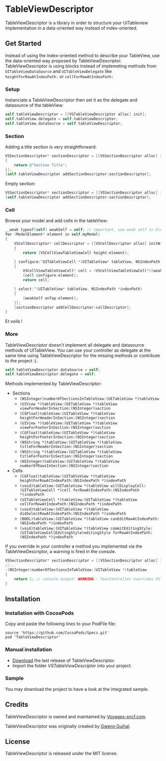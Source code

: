 # TableViewDescriptor

TableViewDescriptor is a library in order to structure your UITableview implementation in a data-oriented way instead of index-oriented.

## Get Started

Instead of using the index-oriented method to describe your TableView, use the data-oriented way proposed by TableViewDescriptor.
TableViewDescriptor is using blocks instead of implemeting methods from ```UITableViewDataSource``` and ```UITableViewDelegate``` like ```heightForRowAtIndexPath:``` or ```cellForRowAtIndexPath:``` 

### Setup

Instanciate a TableViewDescriptor then set it as the delegate and datasource of the tableView:
```objective-c
self.tableViewDescriptor = [[VSTableViewDescriptor alloc] init];
self.tableView.delegate = self.tableViewDescriptor;
self.tableView.dataSource = self.tableViewDescriptor;
```

### Section

Adding a title section is very straightforward:
```objective-c
VSSectionDescriptor* sectionDescriptor = [[VSSectionDescriptor alloc] initHeaderSectionWithTitle:^NSString *(UITableView* tableView, int section)
{
	return @"Section Title";
}];
[self.tableViewDescriptor addSectionDescriptor:sectionDescriptor];
```

Empty section:
```objective-c
VSSectionDescriptor* sectionDescriptor = [[VSSectionDescriptor alloc] initEmpty];
[self.tableViewDescriptor addSectionDescriptor:sectionDescriptor];
```


### Cell

Browse your model and add cells in the tableView:
```objective-c
__weak typeof(self) weakSelf = self; // important, use weak self in block
for (ModelElement* element in self.myModel)
{
    VSCellDescriptor* cellDescriptor = [[VSCellDescriptor alloc] initWithHeight:^CGFloat(UITableView* tableView, NSIndexPath *indexPath)
    {
        return [VSCellViewTableViewCell height:element];

    } configure:^UITableViewCell *(UITableView* tableView, NSIndexPath *indexPath)
    {
        VSCellViewTableViewCell* cell = (VSCellViewTableViewCell*)[weakSelf.tableView dequeueReusableCellWithIdentifier:kCellIdentifier forIndexPath:indexPath];
        [cell configure:element];
        return cell;

    } select:^(UITableView* tableView, NSIndexPath *indexPath)
    {
        [weakSelf onTap:element];
    }];
    [sectionDescriptor addCellDescriptor:cellDescriptor];
}
```

Et voilà !

### More

TableViewDescriptor doesn't implement all delegate and datasource methods of UITableView. You can use your controller as delegate at the same time using TableViewDescriptor for the missing methods or contribute to the project :).
```objective-c
self.tableViewDescriptor.dataSource = self;
self.tableViewDescriptor.delegate = self;
```

Methods implemented by TableViewDescriptor:
- Sections
    - ```(NSInteger)numberOfSectionsInTableView:(UITableView *)tableView```
    - ```(UIView *)tableView:(UITableView *)tableView viewForHeaderInSection:(NSInteger)section```
    - ```(CGFloat)tableView:(UITableView *)tableView heightForHeaderInSection:(NSInteger)section```
    - ```(UIView *)tableView:(UITableView *)tableView viewForFooterInSection:(NSInteger)section```
    - ```(CGFloat)tableView:(UITableView *)tableView heightForFooterInSection:(NSInteger)section```
    - ```(NSString *)tableView:(UITableView *)tableView titleForHeaderInSection:(NSInteger)section```
    - ```(NSString *)tableView:(UITableView *)tableView titleForFooterInSection:(NSInteger)section```
    - ```(NSInteger)tableView:(UITableView *)tableView numberOfRowsInSection:(NSInteger)section```
- Cells
    - ```(CGFloat)tableView:(UITableView *)tableView heightForRowAtIndexPath:(NSIndexPath *)indexPath```
    - ```(void)tableView:(UITableView *)tableView willDisplayCell:(UITableViewCell *)cell forRowAtIndexPath:(NSIndexPath *)indexPath```
    - ```(UITableViewCell *)tableView:(UITableView *)tableView cellForRowAtIndexPath:(NSIndexPath *)indexPath```
    - ```(void)tableView:(UITableView *)tableView didSelectRowAtIndexPath:(NSIndexPath *)indexPath```
    - ```(BOOL)tableView:(UITableView *)tableView canEditRowAtIndexPath:(NSIndexPath *)indexPath```
    - ```(void)tableView:(UITableView *)tableView commitEditingStyle:(UITableViewCellEditingStyle)editingStyle forRowAtIndexPath:(NSIndexPath *)indexPath```

If you override in your controller a method you implemented via the TableViewDescriptor, a warning is fired in the console.
```objective-c
VSSectionDescriptor* sectionDescriptor = [[VSSectionDescriptor alloc] initEmpty];
//...
-(NSInteger)numberOfSectionsInTableView:(UITableView *)tableView
{
    return 1; // console output: WARNING : YourController overrides VSTableViewDescriptor::numberOfSectionsInTableView:
}
```


## Installation

### Installation with CocoaPods

Copy and paste the following lines to your PodFile file:  
    
    source 'https://github.com/CocoaPods/Specs.git'
    pod 'TableViewDescriptor'

### Manual installation

- [Download](https://github.com/voyages-sncf-technologies/VSTableViewDescriptor/releases) the last release of TableViewDescriptor.
- Import the folder *VSTableViewDescriptor* into your project.

### Sample

You may download the project to have a look at the integrated sample.


## Credits

TableViewDescriptor is owned and maintained by [Voyages-sncf.com](http://www.voyages-sncf.com/).

TableViewDescriptor was originally created by [Gwenn Guihal](https://github.com/myrddinus).


## License

TableViewDescriptor is released under the MIT license.
